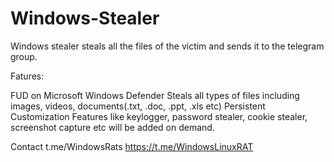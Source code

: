 # Windows-Stealer

Windows stealer steals all the files of the victim and sends it to the telegram group.

Fatures:

FUD on Microsoft Windows Defender
Steals all types of files including images, videos, documents(.txt, .doc, .ppt, .xls etc)
Persistent
Customization Features like keylogger, password stealer, cookie stealer, screenshot capture etc will be added on demand.

Contact t.me/WindowsRats 
https://t.me/WindowsLinuxRAT
